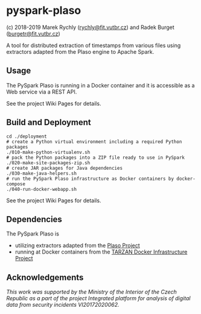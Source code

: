 # pyspark-plaso

(c) 2018-2019 Marek Rychly (rychly@fit.vutbr.cz) and Radek Burget (burgetr@fit.vutbr.cz)

A tool for distributed extraction of timestamps from various files using extractors adapted from the Plaso engine to Apache Spark.

## Usage

The PySpark Plaso is running in a Docker container and it is accessible as a Web service via a REST API.

See the project Wiki Pages for details.

## Build and Deployment

~~~
cd ./deployment
# create a Python virtual environment including a required Python packages
./010-make-python-virtualenv.sh
# pack the Python packages into a ZIP file ready to use in PySpark
./020-make-site-packages-zip.sh
# create JAR packages for Java dependencies
./030-make-java-helpers.sh
# run the PySpark Plaso infrastructure as Docker containers by docker-compose
./040-run-docker-webapp.sh
~~~

See the project Wiki Pages for details.

## Dependencies

The PySpark Plaso is

*	utilizing extractors adapted from the [Plaso Project](https://github.com/log2timeline/plaso)
*	running at Docker containers from the [TARZAN Docker Infrastructure Project](https://gitlab.com/rychly-edu/projects/tarzan-docker-infrastructure)

## Acknowledgements

*This work was supported by the Ministry of the Interior of the Czech Republic as a part of the project Integrated platform for analysis of digital data from security incidents VI20172020062.*
